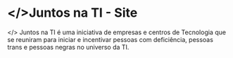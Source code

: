 # </>Juntos na TI - Site

</> Juntos na TI é uma iniciativa de empresas e centros de Tecnologia que se reuniram para iniciar e incentivar pessoas com deficiência, pessoas trans e pessoas negras no universo da TI.
